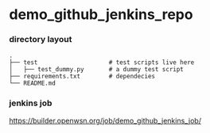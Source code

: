 # demo_github_jenkins_repo

### directory layout

    .
    ├── test                    # test scripts live here
    │   ├── test_dummy.py       # a dummy test script
    ├── requirements.txt        # dependecies
    └── README.md
    
    
### jenkins job

https://builder.openwsn.org/job/demo_github_jenkins_job/
